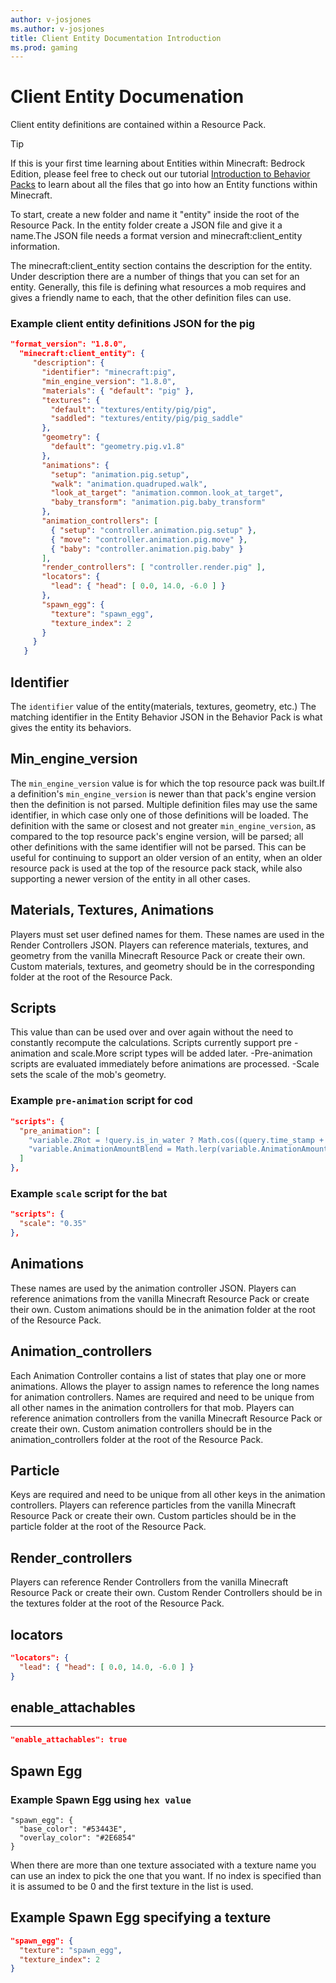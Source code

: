 ```yaml
---
author: v-josjones
ms.author: v-josjones
title: Client Entity Documentation Introduction
ms.prod: gaming
---
```


# Client Entity Documenation

Client entity definitions are contained within a Resource Pack.

> [!TIP]
> If this is your first time learning about Entities within Minecraft: Bedrock Edition, please feel free to check out our tutorial [Introduction to Behavior Packs](../../../../../Documents/BehaviorPack.md) to learn about all the files that go into how an Entity functions within Minecraft.

To start, create a new folder and name it "entity" inside the root of the Resource Pack. In the entity folder create a JSON file and give it a name.The JSON file needs a format version and minecraft:client_entity information.

The minecraft:client_entity section contains the description for the entity. Under description there are a number of things that you can set for an entity. Generally, this file is defining what resources a mob requires and gives a friendly name to each, that the other definition files can use.

### Example client entity definitions JSON for the pig

```json
"format_version": "1.8.0",
  "minecraft:client_entity": {
     "description": {
       "identifier": "minecraft:pig",
       "min_engine_version": "1.8.0",
       "materials": { "default": "pig" },
       "textures": {
         "default": "textures/entity/pig/pig",
         "saddled": "textures/entity/pig/pig_saddle"
       },
       "geometry": {
         "default": "geometry.pig.v1.8"
       },
       "animations": {
         "setup": "animation.pig.setup",
         "walk": "animation.quadruped.walk",
         "look_at_target": "animation.common.look_at_target",
         "baby_transform": "animation.pig.baby_transform"
       },
       "animation_controllers": [
         { "setup": "controller.animation.pig.setup" },
         { "move": "controller.animation.pig.move" },
         { "baby": "controller.animation.pig.baby" }
       ],
       "render_controllers": [ "controller.render.pig" ],
       "locators": {
         "lead": { "head": [ 0.0, 14.0, -6.0 ] }
       },
       "spawn_egg": {
         "texture": "spawn_egg",
         "texture_index": 2
       }
     }
   }

```

## Identifier

The `identifier` value of the entity(materials, textures, geometry, etc.) The matching identifier in the Entity Behavior JSON in the Behavior Pack is what gives the entity its behaviors.

## Min_engine_version

The `min_engine_version` value is for which the top resource pack was built.If a definition's `min_engine_version` is newer than that pack's engine version then the definition is not parsed.
Multiple definition files may use the same identifier, in which case only one of those definitions will be loaded. The definition with the same or closest and not greater `min_engine_version`, as compared to the top resource pack's engine version, will be parsed; all other definitions with the same identifier will not be parsed.
This can be useful for continuing to support an older version of an entity, when an older resource pack is used at the top of the resource pack stack, while also supporting a newer version of the entity in all other cases.

## Materials, Textures, Animations

Players must set user defined names for them. These names are used in the Render Controllers JSON. Players can reference materials, textures, and geometry from the vanilla Minecraft Resource Pack or create their own.  Custom materials, textures, and geometry should be in the corresponding folder at the root of the Resource Pack.

## Scripts

This value than can be used over and over again without the need to constantly recompute the calculations. Scripts currently support pre - animation and scale.More script types will be added later.
-Pre-animation scripts are evaluated immediately before animations are processed.
-Scale sets the scale of the mob's geometry.

### Example `pre-animation` script for cod

```json
"scripts": {
  "pre_animation": [
    "variable.ZRot = !query.is_in_water ? Math.cos((query.time_stamp + global.frame_alpha) * 14.32) * 90 : 0.0;",
    "variable.AnimationAmountBlend = Math.lerp(variable.AnimationAmountPrev, variable.AnimationAmount, global.frame_alpha);"
  ]
},
```

### Example `scale` script for the bat

```json
"scripts": {
  "scale": "0.35"
},
```

## Animations

These names are used by the animation controller JSON. Players can reference animations from the vanilla Minecraft Resource Pack or create their own. Custom animations should be in the animation folder at the root of the Resource Pack.

## Animation_controllers

Each Animation Controller contains a list of states that play one or more animations. Allows the player to assign names to reference the long names for animation controllers. Names are required and need to be unique from all other names in the animation controllers for that mob. Players can reference animation controllers from the vanilla Minecraft Resource Pack or create their own. Custom animation controllers should be in the animation_controllers folder at the root of the Resource Pack.

## Particle

Keys are required and need to be unique from all other keys in the animation controllers. Players can reference particles from the vanilla Minecraft Resource Pack or create their own. Custom particles should be in the particle folder at the root of the Resource Pack.

## Render_controllers

Players can reference Render Controllers from the vanilla Minecraft Resource Pack or create their own. Custom Render Controllers should be in the textures folder at the root of the Resource Pack.

## locators

```json
"locators": {
  "lead": { "head": [ 0.0, 14.0, -6.0 ] }
}
```

## enable_attachables

****
```json
"enable_attachables": true
```

## Spawn Egg

### Example Spawn Egg using `hex value`
```
"spawn_egg": {
  "base_color": "#53443E",
  "overlay_color": "#2E6854"
}
```

When there are more than one texture associated with a texture name you can use an index to pick the one that you want. If no index is specified than it is assumed to be 0 and the first texture in the list is used.

## Example Spawn Egg specifying a texture

```json
"spawn_egg": {
  "texture": "spawn_egg", 
  "texture_index": 2
}
```
